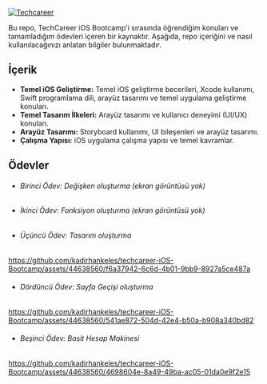 [![Techcareer](https://www.techcareer.net/assets/images/common/techcareer-logo-og-image.png)](https://www.techcareer.net/assets/images/common/techcareer-logo-og-image.png)

Bu repo, TechCareer iOS Bootcamp'i sırasında öğrendiğim konuları ve tamamladığım ödevleri içeren bir kaynaktır. Aşağıda, repo içeriğini ve nasıl kullanılacağınızı anlatan bilgiler bulunmaktadır.


## İçerik
- **Temel iOS Geliştirme:** Temel iOS geliştirme becerileri, Xcode kullanımı, Swift programlama dili, arayüz tasarımı ve temel uygulama geliştirme konuları.
- **Temel Tasarım İlkeleri:** Arayüz tasarımı ve kullanıcı deneyimi (UI/UX) konuları.
- **Arayüz Tasarımı:** Storyboard kullanımı, UI bileşenleri ve arayüz tasarımı.
- **Çalışma Yapısı:** iOS uygulama çalışma yapısı ve temel kavramlar.

## Ödevler
- ###### Birinci Ödev: Değişken oluşturma (ekran görüntüsü yok)
- ###### İkinci Ödev: Fonksiyon oluşturma (ekran görüntüsü yok)
- ###### Üçüncü Ödev: Tasarım oluşturma
https://github.com/kadirhankeles/techcareer-iOS-Bootcamp/assets/44638560/f6a37942-6c6d-4b01-9bb9-8927a5ce487a
- ###### Dördüncü Ödev: Sayfa Geçişi oluşturma
https://github.com/kadirhankeles/techcareer-iOS-Bootcamp/assets/44638560/541ae872-504d-42e4-b50a-b908a340bd82
- ###### Beşinci Ödev: Basit Hesap Makinesi
https://github.com/kadirhankeles/techcareer-iOS-Bootcamp/assets/44638560/4698604e-8a49-49ba-ac05-01da0e9f2e15

